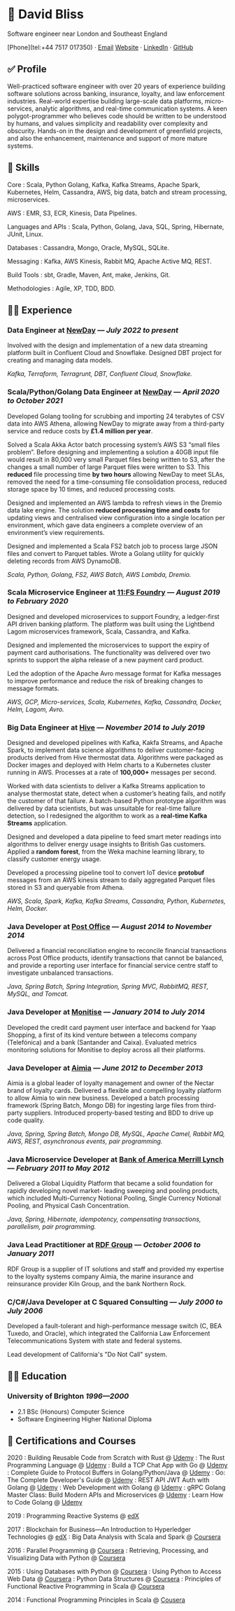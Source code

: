 # 🪪 David Bliss
Software engineer near London and Southeast England

[Phone](tel:+44 7517 017350) · [Email](mailto:contact@yottabyte.uk) [Website](https://yottabyte.uk) · [LinkedIn](https://www.linkedin.com/in/davidbliss) · [GitHub](https://github.com/blissd)

## ✅ Profile

Well-practiced software engineer with over 20 years of experience building software solutions across banking, insurance, loyalty, and law enforcement industries. Real-world expertise building large-scale data platforms, micro-services, analytic algorithms, and real-time communication systems. A keen polygot-programmer who believes code should be written to be understood by humans, and values simplicity and readability over complexity and obscurity. Hands-on  in the design and development of greenfield projects, and also the enhancement, maintenance and support of more mature systems.

## 🌟 Skills

Core
: Scala, Python Golang, Kafka, Kafka Streams, Apache Spark, Kubernetes, Helm, Cassandra, AWS, big data, batch and stream processing, microservices.

AWS
: EMR, S3, ECR, Kinesis, Data Pipelines.

Languages and APIs
: Scala, Python, Golang, Java, SQL, Spring, Hibernate, JUnit, Linux.

Databases
: Cassandra, Mongo, Oracle, MySQL, SQLite.

Messaging
: Kafka, AWS Kinesis, Rabbit MQ, Apache Active MQ, REST.

Build Tools
: sbt, Gradle, Maven, Ant, make, Jenkins, Git.

Methodologies
: Agile, XP, TDD, BDD.

## 🧑‍💻 Experience

### Data Engineer at [NewDay](https://www.newday.co.uk/) — _July 2022 to present_

Involved with the design and implementation of a new data streaming platform built in Confluent Cloud and Snowflake. Designed DBT project for creating and managing data models. 

_Kafka, Terraform, Terragrunt, DBT, Confluent Cloud, Snowflake._

### Scala/Python/Golang Data Engineer at [NewDay](https://www.newday.co.uk/) — _April 2020 to October 2021_

Developed Golang tooling for scrubbing and importing 24 terabytes of CSV data into AWS Athena, allowing NewDay to migrate away from a third-party service and reduce costs by __£1.4 million per year__.

Solved a Scala Akka Actor batch processing system’s AWS S3 “small files problem”. Before designing and implementing a solution a 40GB input file would result in 80,000 very small Parquet files being written to S3, after the changes a small number of large Parquet files were written to S3. This __reduced__ file processing time __by two hours__ allowing NewDay to meet SLAs, removed the need for a time-consuming file consolidation process, reduced storage space by 10 times, and reduced processing costs.

Designed and implemented an AWS lambda to refresh views in the Dremio data lake engine. The solution __reduced processing time and costs__ for updating views and centralised view configuration into a single location per environment, which gave data engineers a complete overview of an environment’s view requirements.

Designed and implemented a Scala FS2 batch job to process large JSON files and convert to Parquet tables.
Wrote a Golang utility for quickly deleting records from AWS DynamoDB.

_Scala, Python, Golang, FS2, AWS Batch, AWS Lambda, Dremio._

### Scala Microservice Engineer at [11:FS Foundry](https://www.11fs.com) — _August 2019 to February 2020_

Designed and developed microservices to support Foundry, a ledger-first API driven banking platform. The platform was built using the Lightbend Lagom microservices framework, Scala, Cassandra, and Kafka.

Designed and implemented the microservices to support the expiry of payment card authorisations. The functionality was delivered over two sprints to support the alpha release of a new payment card product.

Led the adoption of the Apache Avro message format for Kafka messages to improve performance and reduce the risk of breaking changes to message formats.

_AWS, GCP, Micro-services, Scala, Kubernetes, Kafka, Cassandra, Docker, Helm, Lagom, Avro._

### Big Data Engineer at [Hive](https://www.hivehome.com/) — _November 2014 to July 2019_

Designed and developed pipelines with Kafka, Kakfa Streams, and Apache Spark, to implement data science algorithms to deliver customer-facing products derived from Hive thermostat data. Algorithms were packaged as Docker images and deployed with Helm charts to a Kubernetes cluster running in AWS. Processes at a rate of __100,000+__ messages per second.

Worked with data scientists to deliver a Kafka Streams application to analyse thermostat state, detect when a customer’s heating fails, and notify the customer of that failure. A batch-based Python prototype algorithm was delivered by data scientists, but was unsuitable for real-time failure detection, so I redesigned the algorithm to work as a __real-time Kafka Streams__ application.

Designed and developed a data pipeline to feed smart meter readings into algorithms to deliver energy usage insights to British Gas customers. Applied a __random forest__, from the Weka machine learning library, to classify customer energy usage.

Developed a processing pipeline tool to convert IoT device __protobuf__ messages from an AWS kinesis stream to daily aggregated Parquet files stored in S3 and queryable from Athena.

_AWS, Scala, Spark, Kafka, Kafka Streams, Cassandra, Python, Kubernetes, Helm, Docker._

### Java Developer at [Post Office](https://www.postoffice.co.uk/) — _August 2014 to November 2014_

Delivered a financial reconciliation engine to reconcile financial transactions across Post Office products, identify transactions that cannot be balanced, and provide a reporting user interface for financial service centre staff to investigate unbalanced transactions.

_Java, Spring Batch, Spring Integration, Spring MVC, RabbitMQ, REST, MySQL, and Tomcat._

### Java Developer at [Monitise](https://en.wikipedia.org/wiki/Monitise) — _January 2014 to July 2014_

Developed the credit card payment user interface and backend for Yaap Shopping, a first of its kind venture between a telecoms company (Telefónica) and a bank (Santander and Caixa). Evaluated metrics monitoring solutions for Monitise to deploy across all their platforms.

### Java Developer at [Aimia](https://www.aimia.com/) — _June 2012 to December 2013_

Aimia is a global leader of loyalty management and owner of the Nectar brand of loyalty cards. Delivered a flexible and compelling loyalty platform to allow Aimia to win new business. Developed a batch processing framework (Spring Batch, Mongo DB) for ingesting large files from third-party suppliers. Introduced property-based testing and BDD to drive up code quality.

_Java, Spring, Spring Batch, Mongo DB, MySQL, Apache Camel, Rabbit MQ, AWS, REST, asynchronous events, pair programming._

### Java Microservice Developer at [Bank of America Merrill Lynch](https://www.bankofamerica.com/) — _February 2011 to May 2012_

Delivered a Global Liquidity Platform that became a solid foundation for rapidly developing novel market- leading sweeping and pooling products, which included Multi-Currency Notional Pooling, Single Currency Notional Pooling, and Physical Cash Concentration.

_Java, Spring, Hibernate, idempotency, compensating transactions, parallelism, pair programming._

### Java Lead Practitioner at [RDF Group](https://www.rdfgroup.com/) — _October 2006 to January 2011_

RDF Group is a supplier of IT solutions and staff and provided my expertise to the loyalty systems company Aimia, the marine insurance and reinsurance provider Kiln Group, and the bank Northern Rock.

### C/C#/Java Developer at C Squared Consulting — _July 2000 to July 2006_

Developed a fault-tolerant and high-performance message switch (C, BEA Tuxedo, and Oracle), which integrated the California Law Enforcement Telecommunications System with state and federal systems.

Lead development of California's "Do Not Call" system.

## 👨‍🎓 Education

### University of Brighton _1996—2000_

* 2.1 BSc (Honours) Computer Science
* Software Engineering Higher National Diploma

## 🏅 Certifications and Courses

2020
: Building Reusable Code from Scratch with Rust @ [Udemy](https://www.udemy.com/certificate/UC-49c1ca8a-df98-444e-bc1a-32c21d703821/)
: The Rust Programming Language @ [Udemy](https://www.udemy.com/certificate/UC-7a0ad516-3616-4afa-b89b-989be6fe981f/)
: Build a TCP Chat App with Go @ [Udemy](https://www.udemy.com/certificate/UC-INP6UTFA)
: Complete Guide to Protocol Buffers in Golang/Python/Java @ [Udemy](https://www.udemy.com/certificate/UC-Q1168M4T)
: Go: The Complete Developer's Guide @ [Udemy](https://www.udemy.com/certificate/UC-2DGJ1LMN)
: REST API JWT Auth with Golang @ [Udemy](https://www.udemy.com/certificate/UC-D0WJ5R27)
: Web Development with Golang @ [Udemy](https://www.udemy.com/certificate/UC-1LJCOPO9)
: gRPC Golang Master Class: Build Modern APIs and Microservices @ [Udemy](https://www.udemy.com/certificate/UC-6F7LN2C4)
: Learn How to Code Golang @ [Udemy](https://www.udemy.com/certificate/UC-WX2AIINH/)

2019
: Programming Reactive Systems @ [edX](https://courses.edx.org/certificates/3e7d7309b6d4469784d60ccccbe4562f)

2017
: Blockchain for Business—An Introduction to Hyperledger Technologies @ [edX](https://courses.edx.org/certificates/d)
: Big Data Analysis with Scala and Spark @ [Coursera](https://www.coursera.org/account/accomplishments/verify/BT95Z35S6LVX)

2016
: Parallel Programming @ [Coursera](https://www.coursera.org/account/accomplishments/verify/CJ4JSLUQK73D)
: Retrieving, Processing, and Visualizing Data with Python @ [Coursera](https://www.coursera.org/account/accomplishments/verify/8MKC3G5RN9S3)

2015
: Using Databases with Python @ [Coursera](https://www.coursera.org/account/accomplishments/verify/JNESYEJ5FURJ)
: Using Python to Access Web Data @ [Coursera](https://www.coursera.org/account/accomplishments/verify/BVY6EDX4Z2PM)
: Python Data Structures @ [Coursera](https://www.coursera.org/account/accomplishments/verify/VHVY2836QWWS)
: Principles of Functional Reactive Programming in Scala @ [Coursera](https://www.coursera.org/account/accomplishments/records/8jPph3vAjsWdaQeW)

2014
: Functional Programming Principles in Scala @ [Cousera](https://www.coursera.org/maestro/api/certificate/get_certificate?verify-code=87DZAXY7SA)
